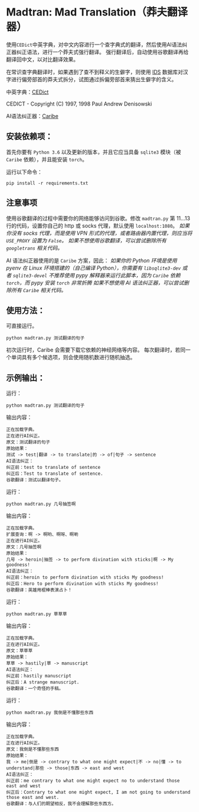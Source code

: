 # Madtran: Mad Translation（莽夫翻译器）

使用`CEDict`中英字典，对中文内容进行一个查字典式的翻译，然后使用AI语法纠正器纠正语法，进行一个莽夫式强行翻译。
强行翻译后，自动使用谷歌翻译再给翻译回中文，以对比翻译效果。

在常识查字典翻译时，如果遇到了查不到释义的生僻字，则使用 [IDS](https://github.com/yi-bai/ids.git) 数据库对汉字进行偏旁部首的莽夫式拆分，试图通过拆偏旁部首来猜出生僻字的含义。

中英字典：[CEDict](https://www.mdbg.net/chinese/dictionary?page=cc-cedict)

CEDICT - Copyright (C) 1997, 1998 Paul Andrew Denisowski

AI语法纠正器：[Caribe](https://pypi.org/project/Caribe/)

## 安装依赖项：

首先你要有 `Python 3.6` 以及更新的版本，并且它应当具备 `sqlite3` 模块（被 `Caribe` 依赖），并且能安装 `torch`。

运行以下命令：

	pip install -r requirements.txt

## 注意事项

使用谷歌翻译的过程中需要你的网络能够访问到谷歌。修改 `madtran.py` 第 11...13 行的代码，设置你自己的 http 或 socks 代理，默认使用 `localhost:1080`。
*如果你没有 socks 代理，而是使用 VPN 形式的代理，或者路由器内置代理，则应当将 `USE_PROXY` 设置为 `False`。*
*如果不想使用谷歌翻译，可以尝试删除所有 `googletrans` 相关代码。*

AI 语法纠正器使用的是 `Caribe` 方案，因此：
*如果你的 Python 环境是使用 pyenv 在 Linux 环境搭建的（自己编译 Python），你需要有 `libsqlite3-dev` 或者 `sqlite3-devel`*
*不推荐使用 pypy 解释器来运行此脚本，因为 `Caribe` 依赖 `torch`，而 pypy 安装 `torch` 非常折腾*
*如果不想使用 AI 语法纠正器，可以尝试删除所有 `Caribe` 相关代码。*

## 使用方法：

可直接运行。

	python madtran.py 测试翻译的句子

初次运行时，Caribe 会需要下载它依赖的神经网络等内容。
每次翻译时，若同一个单词具有多个候选项，则会使用随机数进行随机抽选。

## 示例输出：

运行：

	python madtran.py 测试翻译的句子

输出内容：

	正在加载字典。
	正在进行AI纠正。
	原文：测试翻译的句子
	原始结果：
	测试 -> test|翻译 -> to translate|的 -> of|句子 -> sentence
	AI语法纠正：
	纠正前：test to translate of sentence
	纠正后：Test to translate of sentence.
	谷歌翻译：测试以翻译句子。

运行：

	python madtran.py 几号抽签啊

输出内容：

	正在加载字典。
	扩展查询：啊 -> 啊哟、啊呀、啊喲
	正在进行AI纠正。
	原文：几号抽签啊
	原始结果：
	几号 -> heroin|抽签 -> to perform divination with sticks|啊 -> My goodness!
	AI语法纠正：
	纠正前：heroin to perform divination with sticks My goodness!
	纠正后：Hero to perform divination with sticks My goodness!
	谷歌翻译：英雄用棍棒表演占卜！

运行：

	python madtran.py 草草草

输出内容：

	正在加载字典。
	正在进行AI纠正。
	原文：草草草
	原始结果：
	草草 -> hastily|草 -> manuscript
	AI语法纠正：
	纠正前：hastily manuscript
	纠正后：A strange manuscript.
	谷歌翻译：一个奇怪的手稿。

运行：

	python madtran.py 我倒是不懂那些东西

输出内容：

	正在加载字典。
	正在进行AI纠正。
	原文：我倒是不懂那些东西
	原始结果：
	我 -> me|倒是 -> contrary to what one might expect|不 -> no|懂 -> to understand|那些 -> those|东西 -> east and west
	AI语法纠正：
	纠正前：me contrary to what one might expect no to understand those east and west
	纠正后：Contrary to what one might expect, I am not going to understand those east and west.
	谷歌翻译：与人们的期望相反，我不会理解那些东西方。
